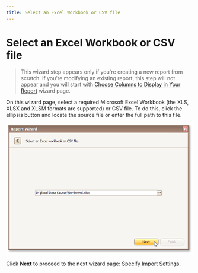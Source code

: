 ```yaml
---
title: Select an Excel Workbook or CSV file
---
```

# Select an Excel Workbook or CSV file
> This wizard step appears only if you're creating a new report from scratch. If you're modifying an existing report, this step will not appear and you will start with [Choose Columns to Display in Your Report](../../../../../../../interface-elements-for-desktop/articles/report-designer/report-designer-for-winforms/report-wizard/data-bound-report/choose-columns-to-display-in-your-report.md) wizard page.

On this wizard page, select a required Microsoft Excel Workbook (the XLS, XLSX and XLSM formats are supported) or CSV file. To do this, click the ellipsis button and locate the source file or enter the full path to this file.

![RD_ReportWizard_Excel_SelectWorkbook](../../../../../../images/Img122099.png)

Click **Next** to proceed to the next wizard page: [Specify Import Settings](../../../../../../../interface-elements-for-desktop/articles/report-designer/report-designer-for-winforms/report-wizard/data-bound-report/connect-to-an-excel-data-source/specify-import-settings.md).